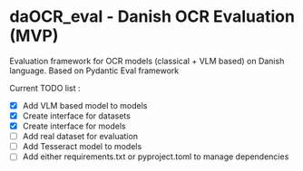 # daOCR_eval - Danish OCR Evaluation (MVP)
Evaluation framework for OCR models (classical + VLM based) on Danish language. Based on Pydantic Eval framework


Current TODO list :


- [x] Add VLM based model to models
- [x] Create interface for datasets
- [x] Create interface for models
- [ ] Add real dataset for evaluation
- [ ] Add Tesseract model to models
- [ ] Add either requirements.txt or pyproject.toml to manage dependencies 

